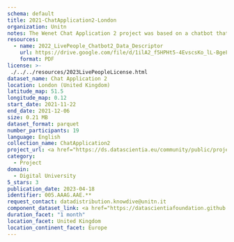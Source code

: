 ```yaml
---
schema: default
title: 2021-ChatApplication2-London
organization: Unitn
notes: The Wenet Chat Application 2 project was based on a chatbot that interacted with university students in Italy, Denmark, Paraguay, the United Kingdom, and Mongolia. It was conducted from December 2021 till early 2022 to verify the diversity among students based on social practices. This project builds on the Wenet Chat Application Pilot I project. It was a European Union WeNet Horizon 2020-funded project with the overall goal of developing a diversity-aware, machine-mediated paradigm for social interactions. Data was collected with a Telegram Chatbot called Ask4help and the i-Log Application. Some of the data collected included the respondent’s career information (department, study course, study year,) and demographics (age, gender…). Questions were sent on the Telegram App and user answers were recorded, the i-Log App recorded sensor data (such as location, accelerometer…) from the user device. This data was collected in three phases, the first phase entailed interacting with the Telegram Chatbot, and sensor data was also collected during this phase. The second phase involved respondents answering a questionnaire, and in the third phase, they participated in a focus group to provide feedback.
resources:
  - name: 2022_LivePeople_Chatbot2_Data_Descriptor
    url: https://drive.google.com/file/d/1ilA2_f5HPHt5-4EvscsKo_lL-BgeFoF9/view?usp=sharing
    format: PDF
license: >-
 ./../../resources/2023LivePeopleLicense.html
dataset_name: Chat Application 2
location: London (United Kingdom)
latitude_map: 51.5
longitude_map: 0.12
start_date: 2021-11-22
end_date: 2021-12-06
size: 0.21 MB
dataset_format: parquet
number_participants: 19
language: English
collection_name: ChatApplication2
project_url: <a href="https://ds.datascientia.eu/community/public/projects/c4c01f4d-bc9a-42b7-8f8e-88b037a9e160">https://ds.datascientia.eu/community/public/projects/c4c01f4d-bc9a-42b7-8f8e-88b037a9e160</a>
category: 
  - Project
domain: 
  - Digital University
5_stars: 3
publication_date: 2023-04-18
identifier: 005.AAAG.AAE.**
request_contact: datadistribution.knowdive@unitn.it
component_dataset_link: <a href="https://datascientiafoundation.github.io/LivePeople/datasets/2021-CH2-London-Diachronic-Interactions/">2021-CH2-London-Diachronic-Interactions</a>, <a href="https://datascientiafoundation.github.io/LivePeople/datasets/2021-CH2-London-Synchronic-Interactions/">2021-CH2-London-Synchronic-Interactions</a>
duration_facet: "1 month"
location_facet: United Kingdom
location_continent_facet: Europe
---
```

